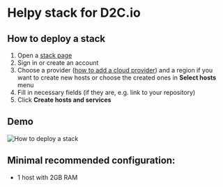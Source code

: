 # Helpy stack for D2C.io

## How to deploy a stack

1. Open a [stack page](https://panel.d2c.io/?import=https://github.com/d2cio/helpy-stack/archive/master.zip)
2. Sign in or create an account
3. Choose a provider ([how to add a cloud provider](https://docs.d2c.io/getting-started/cloud-providers/)) and a region if you want to create new hosts or choose the created ones in **Select hosts** menu
3. Fill in necessary fields (if they are, e.g. link to your repository)
4. Click **Create hosts and services**

## Demo

![How to deploy a stack](https://raw.githubusercontent.com/mastappl/images/master/helpy.gif)

## Minimal recommended configuration:

- 1 host with 2GB RAM

